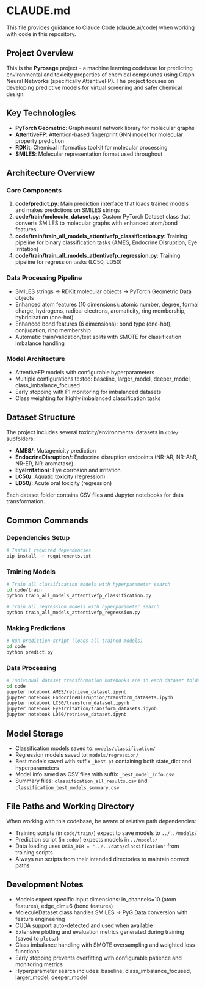 # CLAUDE.md

This file provides guidance to Claude Code (claude.ai/code) when working with code in this repository.

## Project Overview

This is the **Pyrosage** project - a machine learning codebase for predicting environmental and toxicity properties of chemical compounds using Graph Neural Networks (specifically AttentiveFP). The project focuses on developing predictive models for virtual screening and safer chemical design.

## Key Technologies

- **PyTorch Geometric**: Graph neural network library for molecular graphs
- **AttentiveFP**: Attention-based fingerprint GNN model for molecular property prediction
- **RDKit**: Chemical informatics toolkit for molecular processing
- **SMILES**: Molecular representation format used throughout

## Architecture Overview

### Core Components

1. **code/predict.py**: Main prediction interface that loads trained models and makes predictions on SMILES strings
2. **code/train/molecule_dataset.py**: Custom PyTorch Dataset class that converts SMILES to molecular graphs with enhanced atom/bond features
3. **code/train/train_all_models_attentivefp_classification.py**: Training pipeline for binary classification tasks (AMES, Endocrine Disruption, Eye Irritation)
4. **code/train/train_all_models_attentivefp_regression.py**: Training pipeline for regression tasks (LC50, LD50)

### Data Processing Pipeline

- SMILES strings → RDKit molecular objects → PyTorch Geometric Data objects
- Enhanced atom features (10 dimensions): atomic number, degree, formal charge, hydrogens, radical electrons, aromaticity, ring membership, hybridization (one-hot)
- Enhanced bond features (6 dimensions): bond type (one-hot), conjugation, ring membership
- Automatic train/validation/test splits with SMOTE for classification imbalance handling

### Model Architecture

- AttentiveFP models with configurable hyperparameters
- Multiple configurations tested: baseline, larger_model, deeper_model, class_imbalance_focused
- Early stopping with F1 monitoring for imbalanced datasets
- Class weighting for highly imbalanced classification tasks

## Dataset Structure

The project includes several toxicity/environmental datasets in `code/` subfolders:
- **AMES/**: Mutagenicity prediction
- **EndocrineDisruption/**: Endocrine disruption endpoints (NR-AR, NR-AhR, NR-ER, NR-aromatase)
- **EyeIrritation/**: Eye corrosion and irritation
- **LC50/**: Aquatic toxicity (regression)
- **LD50/**: Acute oral toxicity (regression)

Each dataset folder contains CSV files and Jupyter notebooks for data transformation.

## Common Commands

### Dependencies Setup
```bash
# Install required dependencies
pip install -r requirements.txt
```

### Training Models
```bash
# Train all classification models with hyperparameter search
cd code/train
python train_all_models_attentivefp_classification.py

# Train all regression models with hyperparameter search  
python train_all_models_attentivefp_regression.py
```

### Making Predictions
```bash
# Run prediction script (loads all trained models)
cd code
python predict.py
```

### Data Processing
```bash
# Individual dataset transformation notebooks are in each dataset folder
cd code
jupyter notebook AMES/retrieve_dataset.ipynb
jupyter notebook EndocrineDisruption/transform_datasets.ipynb
jupyter notebook LC50/transform_dataset.ipynb
jupyter notebook EyeIrritation/transform_datasets.ipynb
jupyter notebook LD50/retrieve_dataset.ipynb
```

## Model Storage

- Classification models saved to: `models/classification/`
- Regression models saved to: `models/regression/`
- Best models saved with suffix `_best.pt` containing both state_dict and hyperparameters
- Model info saved as CSV files with suffix `_best_model_info.csv`
- Summary files: `classification_all_results.csv` and `classification_best_models_summary.csv`

## File Paths and Working Directory

When working with this codebase, be aware of relative path dependencies:
- Training scripts (in `code/train/`) expect to save models to `../../models/`
- Prediction script (in `code/`) expects models in `../models/`
- Data loading uses `DATA_DIR = "../../data/classification"` from training scripts
- Always run scripts from their intended directories to maintain correct paths

## Development Notes

- Models expect specific input dimensions: in_channels=10 (atom features), edge_dim=6 (bond features)
- MoleculeDataset class handles SMILES → PyG Data conversion with feature engineering
- CUDA support auto-detected and used when available
- Extensive plotting and evaluation metrics generated during training (saved to `plots/`)
- Class imbalance handling with SMOTE oversampling and weighted loss functions
- Early stopping prevents overfitting with configurable patience and monitoring metrics
- Hyperparameter search includes: baseline, class_imbalance_focused, larger_model, deeper_model